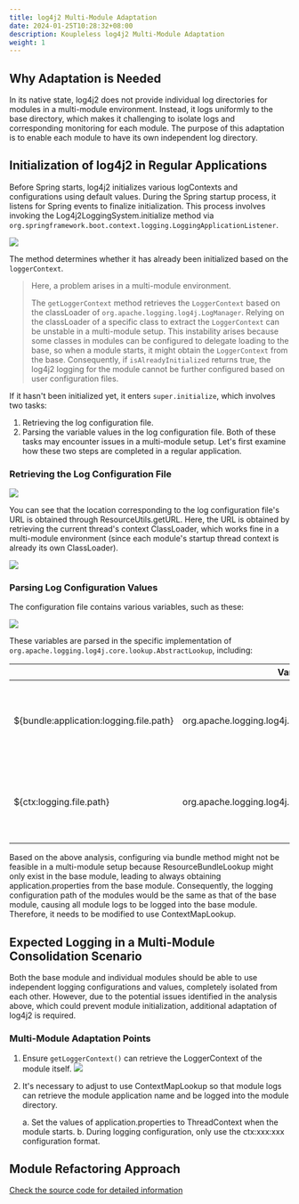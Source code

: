 ```yaml
---
title: log4j2 Multi-Module Adaptation
date: 2024-01-25T10:28:32+08:00
description: Koupleless log4j2 Multi-Module Adaptation
weight: 1
---
```


## Why Adaptation is Needed
In its native state, log4j2 does not provide individual log directories for modules in a multi-module environment. Instead, it logs uniformly to the base directory, which makes it challenging to isolate logs and corresponding monitoring for each module. The purpose of this adaptation is to enable each module to have its own independent log directory.

## Initialization of log4j2 in Regular Applications
Before Spring starts, log4j2 initializes various logContexts and configurations using default values. During the Spring startup process, it listens for Spring events to finalize initialization. This process involves invoking the Log4j2LoggingSystem.initialize method via `org.springframework.boot.context.logging.LoggingApplicationListener`.

![](https://intranetproxy.alipay.com/skylark/lark/0/2023/png/149473/1696930949183-9519451c-be76-4d9b-bb6b-28a1b21e7fa7.png)

The method determines whether it has already been initialized based on the `loggerContext`.

> Here, a problem arises in a multi-module environment.
>
> The `getLoggerContext` method retrieves the `LoggerContext` based on the classLoader of `org.apache.logging.log4j.LogManager`. Relying on the classLoader of a specific class to extract the `LoggerContext` can be unstable in a multi-module setup. This instability arises because some classes in modules can be configured to delegate loading to the base, so when a module starts, it might obtain the `LoggerContext` from the base. Consequently, if `isAlreadyInitialized` returns true, the log4j2 logging for the module cannot be further configured based on user configuration files.

If it hasn't been initialized yet, it enters `super.initialize`, which involves two tasks:

1. Retrieving the log configuration file.
2. Parsing the variable values in the log configuration file.
   Both of these tasks may encounter issues in a multi-module setup. Let's first examine how these two steps are completed in a regular application.

### Retrieving the Log Configuration File
![](https://intranetproxy.alipay.com/skylark/lark/0/2023/png/149473/1696931678652-81a19dc2-f618-48b0-add3-d098d3781966.png?x-oss-process=image%2Fresize%2Cw_1500%2Climit_0)

You can see that the location corresponding to the log configuration file's URL is obtained through ResourceUtils.getURL. Here, the URL is obtained by retrieving the current thread's context ClassLoader, which works fine in a multi-module environment (since each module's startup thread context is already its own ClassLoader).

![](https://intranetproxy.alipay.com/skylark/lark/0/2023/png/149473/1696931908899-f1fac1bb-f365-49f9-81a2-3e2d924c2b7d.png?x-oss-process=image%2Fresize%2Cw_1500%2Climit_0)

### Parsing Log Configuration Values

The configuration file contains various variables, such as these:

![](https://intranetproxy.alipay.com/skylark/lark/0/2023/png/149473/1696932148670-d04bde21-e46b-476c-9cf5-53e43cc4dbe2.png)

These variables are parsed in the specific implementation of `org.apache.logging.log4j.core.lookup.AbstractLookup`, including:


||Variable Syntax |	Implementation Class |
|-|-|-|
| ${bundle:application:logging.file.path} |	org.apache.logging.log4j.core.lookup.ResourceBundleLookup | Locates application.properties based on the ClassLoader of ResourceBundleLookup and reads the values inside. |
| ${ctx:logging.file.path} | org.apache.logging.log4j.core.lookup.ContextMapLookup | Retrieves values stored in the LoggerContext ThreadContext. It's necessary to set the values from application.properties into the ThreadContext. |

Based on the above analysis, configuring via bundle method might not be feasible in a multi-module setup because ResourceBundleLookup might only exist in the base module, leading to always obtaining application.properties from the base module. Consequently, the logging configuration path of the modules would be the same as that of the base module, causing all module logs to be logged into the base module. Therefore, it needs to be modified to use ContextMapLookup.

## Expected Logging in a Multi-Module Consolidation Scenario
Both the base module and individual modules should be able to use independent logging configurations and values, completely isolated from each other. However, due to the potential issues identified in the analysis above, which could prevent module initialization, additional adaptation of log4j2 is required.

### Multi-Module Adaptation Points
1. Ensure `getLoggerContext()` can retrieve the LoggerContext of the module itself.
![](https://intranetproxy.alipay.com/skylark/lark/0/2023/png/149473/1696938182575-51ce1066-21f0-47bb-8bdb-c3c7d0814ca3.png)
2. It's necessary to adjust to use ContextMapLookup so that module logs can retrieve the module application name and be logged into the module directory.

   a. Set the values of application.properties to ThreadContext when the module starts.
   b. During logging configuration, only use the ctx:xxx:xxx configuration format.

## Module Refactoring Approach
[Check the source code for detailed information](https://github.com/koupleless/runtime/tree/main/koupleless-ext/koupleless-adapter-ext/koupleless-adapter-log4j2/src/main/java/org/springframework/boot/logging/log4j2)

